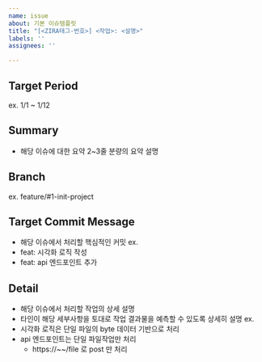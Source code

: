 ```yaml
---
name: issue
about: 기본 이슈템플릿
title: "[<ZIRA태그-번호>] <작업>: <설명>"
labels: ''
assignees: ''

---
```


## Target Period
ex. 1/1 ~ 1/12

## Summary
- 해당 이슈에 대한 요약 2~3줄 분량의 요약 설명

## Branch
ex. feature/#1-init-project

## Target Commit Message
- 해당 이슈에서 처리할 핵심적인 커밋
ex.
- feat: 시각화 로직 작성
- feat: api 엔드포인트 추가

## Detail
- 해당 이슈에서 처리할 작업의 상세 설명
- 타인이 해당 세부사항을 토대로 작업 결과물을 예측할 수 있도록 상세히 설명
ex.
- 시각화 로직은 단일 파일의 byte 데이터 기반으로 처리
- api 엔드포인트는 단일 파일작업만 처리
    - https://~~/file 로 post 만 처리
